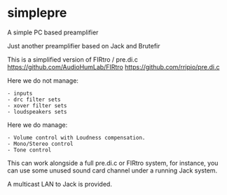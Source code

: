 # simplepre

A simple PC based preamplifier

Just another preamplifier based on Jack and Brutefir

This is a simplified version of FIRtro / pre.di.c
https://github.com/AudioHumLab/FIRtro
https://github.com/rripio/pre.di.c


Here we do not manage:

    - inputs
    - drc filter sets
    - xover filter sets
    - loudspeakers sets
    
Here we do manage:

    - Volume control with Loudness compensation.
    - Mono/Stereo control
    - Tone control

This can work alongside a full pre.di.c or FIRtro system, 
for instance, you can use some unused sound card channel
under a running Jack system.

A multicast LAN to Jack is provided.

